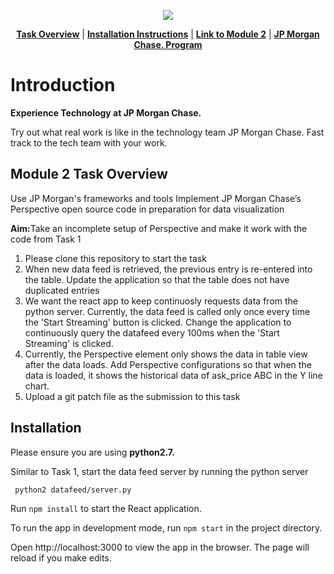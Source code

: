 <p align="center">
<a href="https://www.insidesherpa.com/virtual-internships/prototype/R5iK7HMxJGBgaSbvk/Technology%20Virtual%20Experience" target="_blank">
<img src="https://insidesherpa-assets.s3-ap-southeast-2.amazonaws.com/icons/jpmorgan/github+repo+images/jpm+gitub+.png"></a>
</p>

<p align="center"> 
	<b><a href="#task">Task Overview</a></b>
	|
	<b><a href="#installation">Installation Instructions</a></b>
	| 
	<b><a href="https://www.insidesherpa.com/modules/R5iK7HMxJGBgaSbvk/88AisH7iuw3L5N5ig" target="_blank">Link to Module 2</a></b>		
	| 
	<b><a href="https://www.insidesherpa.com/virtual-internships/prototype/R5iK7HMxJGBgaSbvk/Technology%20Virtual%20Experience">JP Morgan Chase. Program</a></b>
</p>

<h1> Introduction</h1> 
<b> Experience Technology at JP Morgan Chase. </b>
<p>Try out what real work is like in the technology team JP Morgan Chase. Fast track to the tech team with your work.</p>

<h2 id="task"> Module 2 Task Overview </h2>
<p>Use JP Morgan's frameworks and tools
Implement JP Morgan Chase’s Perspective open source code in preparation for data visualization</p>
<p> <b>Aim:</b>Take an incomplete setup of Perspective and make it work with the code from Task 1</p>

<ol>
	<li>Please clone this repository to start the task</li>
	<li>When new data feed is retrieved, the previous entry is re-entered into the table. Update the application so that the table does not have duplicated entries</li>
	<li>We want the react app to keep continuosly requests data from the python server. Currently, the data feed is called only once every time the 'Start Streaming' button is clicked. Change the application to continuously query the datafeed every 100ms when the 'Start Streaming' is clicked.</li>
	<li>Currently, the Perspective element only shows the data in table view after the data loads. Add Perspective configurations so that when the data is loaded, it shows the historical data of ask_price ABC in the Y line chart.</li>
	<li>Upload a git patch file as the submission to this task</li>	
</ol>

<h2 id="installation" >Installation</h2>

Please ensure you are using <b> python2.7. </b>

Similar to Task 1, start the data feed server by running the python server

<code> python2 datafeed/server.py </code>

Run <code>npm install</code> to start the React application.

To run the app in development mode, run <code>npm start</code> in the project directory.

Open http://localhost:3000 to view the app in the browser. The page will reload if you make edits.


